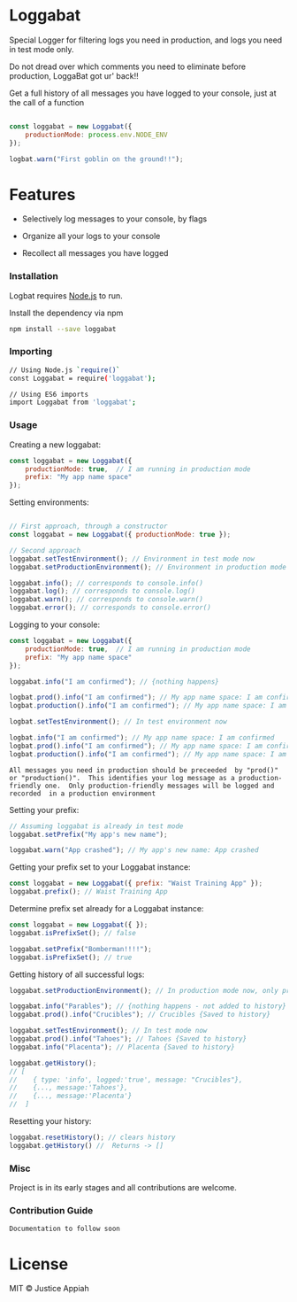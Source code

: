 # Loggabat

Special Logger for filtering logs you need in production, and logs you need in test mode only.

Do not dread over which comments you need to eliminate before production, LoggaBat got ur' back!! 

Get a full history of all messages you have logged to your console, just at the call of a function

```js

const loggabat = new Loggabat({
    productionMode: process.env.NODE_ENV
});

logbat.warn("First goblin on the ground!!");

```

# Features

  - Selectively log messages to your console, by flags

  - Organize all your logs to your console

  - Recollect all messages you have logged

### Installation

Logbat requires [Node.js](https://nodejs.org/) to run.

Install the dependency via npm

```sh
npm install --save loggabat
```

### Importing

```sh
// Using Node.js `require()`
const Loggabat = require('loggabat');

// Using ES6 imports
import Loggabat from 'loggabat';
```

### Usage

Creating a new loggabat:

```js
const loggabat = new Loggabat({
    productionMode: true,  // I am running in production mode
    prefix: "My app name space"
});
```

Setting environments:

```js

// First approach, through a constructor
const loggabat = new Loggabat({ productionMode: true });

// Second approach
loggabat.setTestEnvironment(); // Environment in test mode now
loggabat.setProductionEnvironment(); // Environment in production mode now
```

```js
loggabat.info(); // corresponds to console.info()
loggabat.log(); // corresponds to console.log()
loggabat.warn(); // corresponds to console.warn()
loggabat.error(); // corresponds to console.error()
```

Logging to your console:

```js
const loggabat = new Loggabat({
    productionMode: true,  // I am running in production mode
    prefix: "My app name space"
});

loggabat.info("I am confirmed"); // {nothing happens}

logbat.prod().info("I am confirmed"); // My app name space: I am confirmed
logbat.production().info("I am confirmed"); // My app name space: I am confirmed

logbat.setTestEnvironment(); // In test environment now

logbat.info("I am confirmed"); // My app name space: I am confirmed
logbat.prod().info("I am confirmed"); // My app name space: I am confirmed
logbat.production().info("I am confirmed"); // My app name space: I am confirmed
```

`All messages you need in production should be preceeded 
by "prod()" or "production()". 
This identifies your log message as a production-friendly one. 
Only production-friendly messages will be logged and recorded 
in a production environment`

Setting your prefix:
```js
// Assuming loggabat is already in test mode
loggabat.setPrefix("My app's new name");

loggabat.warn("App crashed"); // My app's new name: App crashed
```

Getting your prefix set to your Loggabat instance:
```js
const loggabat = new Loggabat({ prefix: "Waist Training App" });
loggabat.prefix(); // Waist Training App
```

Determine prefix set already for a Loggabat instance:
```js
const loggabat = new Loggabat({ });
loggabat.isPrefixSet(); // false

loggabat.setPrefix("Bomberman!!!!");
loggabat.isPrefixSet(); // true
```

Getting history of all successful logs:

```js
loggabat.setProductionEnvironment(); // In production mode now, only production-friendly messages are accepted

loggabat.info("Parables"); // {nothing happens - not added to history}
loggabat.prod().info("Crucibles"); // Crucibles {Saved to history}

loggabat.setTestEnvironment(); // In test mode now
loggabat.prod().info("Tahoes"); // Tahoes {Saved to history}
loggabat.info("Placenta"); // Placenta {Saved to history}

loggabat.getHistory();
// [
//    { type: 'info', logged:'true', message: "Crucibles"}, 
//    {..., message:'Tahoes'},
//    {..., message:'Placenta'}
//  ]
```

Resetting your history:
```js
loggabat.resetHistory(); // clears history
loggabat.getHistory() //  Returns -> []
```

### Misc
Project is in its early stages and all contributions are welcome.


### Contribution Guide
`Documentation to follow soon`

# License

MIT © Justice Appiah

